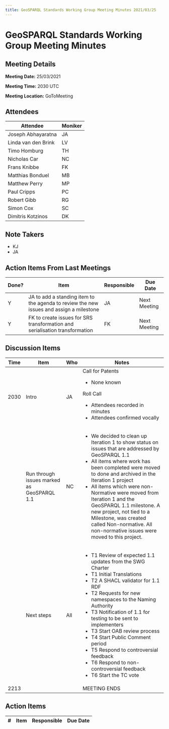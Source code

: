 ```yaml
---
title: GeoSPARQL Standards Working Group Meeting Minutes 2021/03/25
---
```

# GeoSPARQL Standards Working Group Meeting Minutes
## Meeting Details
**Meeting Date:** 25/03/2021

**Meeting Time:** 2030 UTC

**Meeting Location:** GoToMeeting  

## Attendees
| Attendee | Moniker |
| ---- | ---- |
| Joseph Abhayaratna | JA |
| Linda van den Brink | LV |
| Timo Homburg | TH |
| Nicholas Car | NC |
| Frans Knibbe | FK |
| Matthias Bonduel | MB |
| Matthew Perry | MP |
| Paul Cripps | PC |
| Robert Gibb | RG |
| Simon Cox | SC |
| Dimitris Kotzinos | DK |


## Note Takers
- KJ
- JA

## Action Items From Last Meetings
| Done? | Item | Responsible | Due Date |
| ---- | ---- | ---- | --- |
| Y | JA to add a standing item to the agenda to review the new issues and assign a milestone | JA | Next Meeting |
| Y | FK to create issues for SRS transformation and serialisation transformation | FK | Next Meeting |

## Discussion Items
| Time | Item | Who | Notes |
| ---- | ---- | ---- | ---- |
| 2030 | Intro | JA | Call for Patents<ul><li>None known</li></ul>Roll Call<ul><li>Attendees recorded in minutes</li><li>Attendees confirmed vocally</li></ul> |
<br/> | Run through issues marked as GeoSPARQL 1.1 | NC | <ul><li>We decided to clean up Iteration 1 to show status on issues that are addressed by GeoSPARQL 1.1</li><li>All items where work has been completed were moved to done and archived in the Iteration 1 project</li><li>All items which were non-Normative were moved from Iteration 1 and the GeoSPARQL 1.1 milestone. A new project, not tied to a Milestone, was created called Non-normative. All non-normative issues were moved to this project.</li></ul> |
| <br/> | Next steps | All | <ul><li> T1 Review of expected 1.1 updates from the SWG Charter</li><li> T1 Initial Translations</li><li> T2 A SHACL validator for 1.1 RDF</li><li> T2 Requests for new namespaces to the Naming Authority</li><li> T3 Notification of 1.1 for testing to be sent to implementers</li><li> T3 Start OAB review process</li><li> T4 Start Public Comment period</li><li> T5 Respond to controversial feedback</li><li> T6 Respond to non-controversial feedback</li><li> T6 Start the TC vote</li></ul> |
| 2213 | | | MEETING ENDS |

## Action Items
| \# | Item | Responsible | Due Date |
| ---- | ---- | ---- | ---- |
